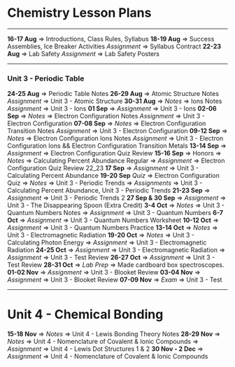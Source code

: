 # Chemistry Lesson Plans

***

**16-17 Aug** => Introductions, Class Rules, Syllabus
**18-19 Aug** => Success Assemblies, Ice Breaker Activities
*Assignment* => Syllabus Contract
**22-23 Aug** => Lab Safety
*Assignment* => Lab Safety Posters

***

### Unit 3 - Periodic Table
**24-25 Aug** => Periodic Table Notes
**26-29 Aug** => Atomic Structure Notes
*Assignment* => Unit 3 - Atomic Structure
**30-31 Aug** => *Notes* => Ions Notes
*Assignment* => Unit 3 - Ions
**01 Sep** => *Assignment* => Unit 3 - Ions
**02-06 Sep** => *Notes* => Electron Configuration Notes
*Assignment* => Unit 3 - Electron Configuration
**07-08 Sep** => *Notes* => Electron Configuration Transition Notes
*Assignment* => Unit 3 - Electron Configuration
**09-12 Sep** => *Notes* => Electron Configuration Ions Notes
*Assignment* => Unit 3 - Electron Configuration Ions && Electron Configuration Transition Metals
**13-14 Sep** => *Assignment* => Electron Configuration Quiz Review
**15-16 Sep** => Honors => *Notes* => Calculating Percent Abundance
Regular => *Assignment* => Electron Configuration Quiz Review 22_23
**17 Sep** => *Assignment* => Unit 3 - Calculating Percent Abundance
**19-20 Sep** *Quiz* => Electron Configuration Quiz => *Notes* => Unit 3 - Periodic Trends => *Assignments* => Unit 3 - Calculating Percent Abundance, Unit 3 - Periodic Trends 
**21-23 Sep** => *Assignment* => Unit 3 - Periodic Trends 2
**27 Sep & 30 Sep** => *Assignment* => Unit 3 - The Disappearing Spoon (Extra Credit)
**3-4 Oct** => *Notes* => Unit 3 - Quantum Numbers Notes => *Assignment* => Unit 3 - Quantum Numbers
**6-7 Oct** => *Assignment* => Unit 3 - Quantum Numbers Worksheet
**10-12 Oct** => *Assignment* => Unit 3 - Quantum Numbers Practice
**13-14 Oct** => *Notes* => Unit 3 - Electromagnetic Radiation
**19-20 Oct** => *Notes* => Unit 3 - Calculating Photon Energy => *Assignment* => Unit 3 - Electromagnetic Radiation
**24-25 Oct** => *Assignment* => Unit 3 - Electromagnetic Radiation => *Assignment* => Unit 3 - Test Review
**26-27 Oct** => *Assignment* => Unit 3 - Test Review
**28-31 Oct** => *Lab Prep* => Made cardboard box spectroscopes.
**01-02 Nov** => *Assignment* => Unit 3 - Blooket Review
**03-04 Nov** => *Assignment* => Unit 3 - Blooket Review
**07-09 Nov** => *Exam* => Unit 3 - Test

***
# Unit 4 - Chemical Bonding

**15-18 Nov** => *Notes* => Unit 4 - Lewis Bonding Theory Notes
**28-29 Nov** => *Notes* => Unit 4 - Nomenclature of Covalent & Ionic Compounds => *Assignment* => Unit 4 - Lewis Dot Structures 1 & 2
**30 Nov - 2 Dec** => *Assignment* => Unit 4 - Nomenclature of Covalent & Ionic Compounds




